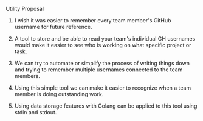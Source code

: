 Utility Proposal

1. I wish it was easier to remember every team member's GitHub username for future reference.

2. A tool to store and be able to read your team's individual GH usernames would make it easier to see who is working on what specific project or task.

3. We can try to automate or simplify the process of writing things down and trying to remember multiple usernames connected to the team members.

4. Using this simple tool we can make it easier to recognize when a team member is doing outstanding work.

5. Using data storage features with Golang can be applied to this tool using stdin and stdout.

